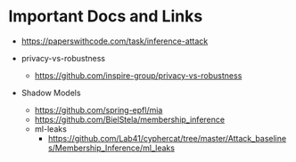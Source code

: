 # Important Docs and Links

* https://paperswithcode.com/task/inference-attack

* privacy-vs-robustness
  * https://github.com/inspire-group/privacy-vs-robustness

* Shadow Models
  * https://github.com/spring-epfl/mia
  * https://github.com/BielStela/membership_inference
  * ml-leaks
    * https://github.com/Lab41/cyphercat/tree/master/Attack_baselines/Membership_Inference/ml_leaks